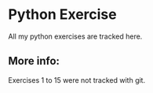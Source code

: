 # Python Exercise

All my python exercises are tracked here.

## More info:

Exercises 1 to 15 were not tracked with git.